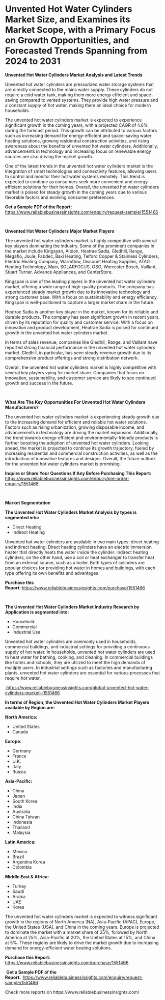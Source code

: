 <p><h1>Unvented Hot Water Cylinders Market Size, and Examines its Market Scope, with a Primary Focus on Growth Opportunities, and Forecasted Trends Spanning from 2024 to 2031</h1></p><p><strong>Unvented Hot Water Cylinders Market Analysis and Latest Trends</strong></p>
<p><p>Unvented hot water cylinders are pressurized water storage systems that are directly connected to the mains water supply. These cylinders do not require a cold water tank, making them more energy efficient and space-saving compared to vented systems. They provide high water pressure and a constant supply of hot water, making them an ideal choice for modern households.</p><p>The unvented hot water cylinders market is expected to experience significant growth in the coming years, with a projected CAGR of 4.6% during the forecast period. This growth can be attributed to various factors such as increasing demand for energy-efficient and space-saving water heating solutions, growing residential construction activities, and rising awareness about the benefits of unvented hot water cylinders. Additionally, advancements in technology and increasing focus on renewable energy sources are also driving the market growth.</p><p>One of the latest trends in the unvented hot water cylinders market is the integration of smart technologies and connectivity features, allowing users to control and monitor their hot water systems remotely. This trend is expected to continue as consumers seek more convenient and energy-efficient solutions for their homes. Overall, the unvented hot water cylinders market is poised for steady growth in the coming years due to various favorable factors and evolving consumer preferences.</p></p>
<p><strong>Get a Sample PDF of the Report:&nbsp;</strong> <a href="https://www.reliablebusinessinsights.com/enquiry/request-sample/1551466">https://www.reliablebusinessinsights.com/enquiry/request-sample/1551466</a></p>
<p>&nbsp;</p>
<p><strong>Unvented Hot Water Cylinders Major Market Players</strong></p>
<p><p>The unvented hot water cylinders market is highly competitive with several key players dominating the industry. Some of the prominent companies in the market include Kingspan, Albion, Heatrae Sadia, Gledhill, Range, Megaflo, Joule, Fabdec, Baxi Heating, Telford Copper & Stainless Cylinders, Electric Heating Company, Warmflow, Discount Heating Supplies, ATAG Heating Technology, Main, SOLARFOCUS, OSO, Worcester Bosch, Vaillant, Stuart Turner, Advance Appliances, and CenterStore.</p><p>Kingspan is one of the leading players in the unvented hot water cylinders market, offering a wide range of high-quality products. The company has experienced steady market growth due to its innovative technology and strong customer base. With a focus on sustainability and energy efficiency, Kingspan is well-positioned to capture a larger market share in the future.</p><p>Heatrae Sadia is another key player in the market, known for its reliable and durable products. The company has seen significant growth in recent years, driven by its reputation for quality and customer service. With a focus on innovation and product development, Heatrae Sadia is poised for continued growth in the unvented hot water cylinders market.</p><p>In terms of sales revenue, companies like Gledhill, Range, and Vaillant have reported strong financial performance in the unvented hot water cylinders market. Gledhill, in particular, has seen steady revenue growth due to its comprehensive product offerings and strong distribution network.</p><p>Overall, the unvented hot water cylinders market is highly competitive with several key players vying for market share. Companies that focus on innovation, sustainability, and customer service are likely to see continued growth and success in the future.</p></p>
<p>&nbsp;</p>
<p><strong>What Are The Key Opportunities For Unvented Hot Water Cylinders Manufacturers?</strong></p>
<p><p>The unvented hot water cylinders market is experiencing steady growth due to the increasing demand for efficient and reliable hot water solutions. Factors such as rising urbanization, growing disposable income, and advancements in technology are driving the market expansion. Additionally, the trend towards energy-efficient and environmentally-friendly products is further boosting the adoption of unvented hot water cylinders. Looking ahead, the market is projected to continue its growth trajectory, fueled by increasing residential and commercial construction activities, as well as the introduction of innovative features and designs. Overall, the future outlook for the unvented hot water cylinders market is promising.</p></p>
<p><strong>Inquire or Share Your Questions If Any Before Purchasing This Report:</strong> <a href="https://www.reliablebusinessinsights.com/enquiry/pre-order-enquiry/1551466">https://www.reliablebusinessinsights.com/enquiry/pre-order-enquiry/1551466</a></p>
<p>&nbsp;</p>
<p><strong>Market Segmentation</strong></p>
<p><strong>The Unvented Hot Water Cylinders Market Analysis by types is segmented into:</strong></p>
<p><ul><li>Direct Heating</li><li>Indirect Heating</li></ul></p>
<p><p>Unvented hot water cylinders are available in two main types: direct heating and indirect heating. Direct heating cylinders have an electric immersion heater that directly heats the water inside the cylinder. Indirect heating cylinders, on the other hand, use a coil or heat exchanger to transfer heat from an external source, such as a boiler. Both types of cylinders are popular choices for providing hot water in homes and buildings, with each type offering its own benefits and advantages.</p></p>
<p><strong>Purchase this Report:&nbsp;</strong><a href="https://www.reliablebusinessinsights.com/purchase/1551466">https://www.reliablebusinessinsights.com/purchase/1551466</a></p>
<p>&nbsp;</p>
<p><strong>The Unvented Hot Water Cylinders Market Industry Research by Application is segmented into:</strong></p>
<p><ul><li>Household</li><li>Commercial</li><li>Industrial Use</li></ul></p>
<p><p>Unvented hot water cylinders are commonly used in households, commercial buildings, and industrial settings for providing a continuous supply of hot water. In households, unvented hot water cylinders are used to heat water for bathing, cooking, and cleaning. In commercial buildings like hotels and schools, they are utilized to meet the high demands of multiple users. In industrial settings such as factories and manufacturing plants, unvented hot water cylinders are essential for various processes that require hot water.</p></p>
<p><a href="https://www.reliablebusinessinsights.com/global-unvented-hot-water-cylinders-market-r1551466">&nbsp;https://www.reliablebusinessinsights.com/global-unvented-hot-water-cylinders-market-r1551466</a></p>
<p><strong>In terms of Region, the Unvented Hot Water Cylinders Market Players available by Region are:</strong></p>
<p>
    <p> <strong> North America: </strong>
        <ul>
            <li>United States</li>
            <li>Canada</li>
        </ul>
        </p> 
    <p> <strong> Europe: </strong>
        <ul>
            <li>Germany</li>
            <li>France</li>
            <li>U.K.</li>
            <li>Italy</li>
            <li>Russia</li>
        </ul>
        </p> 
    <p> <strong> Asia-Pacific: </strong>
        <ul>
            <li>China</li>
            <li>Japan</li>
            <li>South Korea</li>
            <li>India</li>
            <li>Australia</li>
            <li>China Taiwan</li>
            <li>Indonesia</li>
            <li>Thailand</li>
            <li>Malaysia</li>
        </ul>
        </p> 
    <p> <strong> Latin America: </strong>
        <ul>
            <li>Mexico</li>
            <li>Brazil</li>
            <li>Argentina Korea</li>
            <li>Colombia</li>
        </ul>
        </p> 
    <p> <strong> Middle East & Africa: </strong>
        <ul>
            <li>Turkey</li>
            <li>Saudi</li>
            <li>Arabia</li>
            <li>UAE</li>
            <li>Korea</li>
        </ul>
    </p>
    </p>
<p><p>The unvented hot water cylinders market is expected to witness significant growth in the regions of North America (NA), Asia-Pacific (APAC), Europe, the United States (USA), and China in the coming years. Europe is projected to dominate the market with a market share of 35%, followed by North America at 25%, Asia-Pacific at 20%, the United States at 15%, and China at 5%. These regions are likely to drive the market growth due to increasing demand for energy-efficient water heating solutions.</p></p>
<p><strong>Purchase this Report: </strong><a href="https://www.reliablebusinessinsights.com/purchase/1551466">https://www.reliablebusinessinsights.com/purchase/1551466</a></p>
<p>&nbsp;<strong>Get a Sample PDF of the Report:&nbsp;&nbsp;</strong><a href="https://www.reliablebusinessinsights.com/enquiry/request-sample/1551466">https://www.reliablebusinessinsights.com/enquiry/request-sample/1551466</a></p>
<p><strong></strong></p>
<p>Check more reports on https://www.reliablebusinessinsights.com/</p>